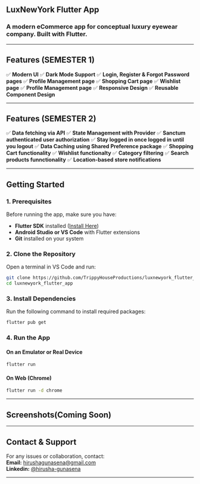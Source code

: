 ## **LuxNewYork Flutter App**

### **A modern eCommerce app for conceptual luxury eyewear company. Built with Flutter.**

---

## **Features (SEMESTER 1)**

✅ **Modern UI**
✅ **Dark Mode Support**
✅ **Login, Register & Forgot Password pages**
✅ **Profile Management page**
✅ **Shopping Cart page**
✅ **Wishlist page**
✅ **Profile Management page**
✅ **Responsive Design**
✅ **Reusable Component Design**

---

## **Features (SEMESTER 2)**

✅ **Data fetching via API**
✅ **State Management with Provider**
✅ **Sanctum authenticated user authorization**
✅ **Stay logged in once logged in until you logout**
✅ **Data Caching using Shared Preference package**
✅ **Shopping Cart functionality**
✅ **Wishlist functionalty**
✅ **Category filtering**
✅ **Search products funnctionality**
✅ **Location-based store notifications**

---

## **Getting Started**

### **1. Prerequisites**

Before running the app, make sure you have:

- **Flutter SDK** installed ([Install Here](https://flutter.dev/docs/get-started/install))
- **Android Studio or VS Code** with Flutter extensions
- **Git** installed on your system

### **2️. Clone the Repository**

Open a terminal in VS Code and run:

```sh
git clone https://github.com/TrippyHouseProductions/luxnewyork_flutter_app.git
cd luxnewyork_flutter_app
```

### **3️. Install Dependencies**

Run the following command to install required packages:

```sh
flutter pub get
```

### **4️. Run the App**

#### **On an Emulator or Real Device**

```sh
flutter run
```

#### **On Web (Chrome)**

```sh
flutter run -d chrome
```

---

## **Screenshots(Coming Soon)**

---

## **Contact & Support**

For any issues or collaboration, contact:  
**Email:** [hirushagunasena@gmail.com](mailto:hirushagunasena@gmail.com)  
**Linkedin:** [@hirusha-gunasena](https://linkedin.com/in/hirusha-gunasena)

---

